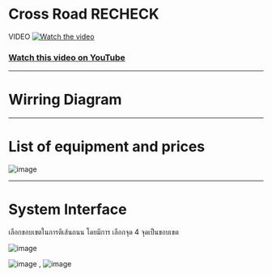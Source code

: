 # Cross Road RECHECK
VIDEO
[![Watch the video](https://img.youtube.com/vi/nek8qwRLXHk/maxresdefault.jpg)](https://youtu.be/nek8qwRLXHk)

### [Watch this video on YouTube](https://youtu.be/nek8qwRLXHk)

-------------------------------------------------------------------------------------------------------------------------

# Wirring Diagram

-------------------------------------------------------------------------------------------------------------------------
# List of equipment and prices
![image](https://github.com/user-attachments/assets/0bb53645-0714-4387-8e82-4bdb34c103a3)

-------------------------------------------------------------------------------------------------------------------------
# System Interface
เลือกขอบเขตในการตีเส้นถนน โดยมีการ เลือกจุด 4 จุดเป็นขอบเขต

![image](https://github.com/user-attachments/assets/b843ec7f-f2bb-47fb-b5d4-d5ce580a22cc)

![image](https://github.com/user-attachments/assets/da5c8c48-3b64-4305-a81c-311329aca4fd) , ![image](https://github.com/user-attachments/assets/9393e7c9-7fd0-4c48-8482-24956fb57072)




